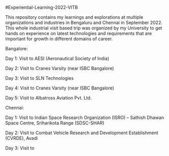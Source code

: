 #Experiential-Learning-2022-VITB

This repository contains my learnings and explorations at multiple organizations and industries in Bengaluru and Chennai in September 2022. This whole industrial visit based trip was organized by my University to get hands on experience on latest technologies and requirements that are important for growth in different domains of career. 

Bangalore:

Day 1: Visit to AESI (Aeronautical Society of India)

Day 2: Visit to Cranes Varsity (near ISBC Bangalore)

Day 3: Visit to SLN Technologies

Day 4: Visit to Cranes Varsity (near ISBC Bangalore)

Day 5: Visit to Albatross Aviation Pvt. Ltd. 



Chennai:

Day 1: Visit to Indian Space Research Organization (ISRO) – Sathish Dhawan Space Centre, Sriharikota Range (SDSC-SHAR)

Day 2: Visit to Combat Vehicle Research and Development Establishment (CVRDE), Avadi

Day 3: Visit to 
